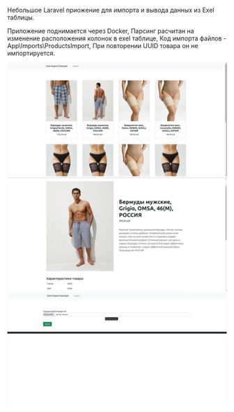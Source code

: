 
Небольшое Laravel приожение для импорта и вывода данных из Exel таблицы. 


Приложение поднимается через Docker,
    Парсинг расчитан на изменение расположения колонок в exel таблице,
            Код импорта файлов - App\Imports\ProductsImport,
                При повторении UUID товара он не импортируется.

<p align="center">
    <img width="1000px" src="/exmpl1.png" alt="qr"/>
    <img width="1000px" src="/exmpl2.png" alt="qr"/>
    <img width="1000px" src="/exmpl3.png" alt="qr"/>
</p>